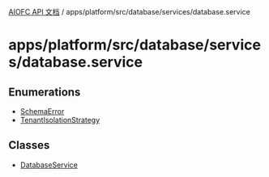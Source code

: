 [AIOFC API 文档](../../../../../../index.md) / apps/platform/src/database/services/database.service

# apps/platform/src/database/services/database.service

## Enumerations

- [SchemaError](enumerations/SchemaError.md)
- [TenantIsolationStrategy](enumerations/TenantIsolationStrategy.md)

## Classes

- [DatabaseService](classes/DatabaseService.md)
